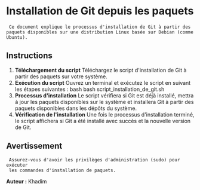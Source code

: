 # Installation de Git depuis les paquets
     Ce document explique le processus d'installation de Git à partir des paquets disponibles sur une distribution Linux basée sur Debian (comme Ubuntu).
## Instructions 
1. **Téléchargement du script**
     Téléchargez le script d'installation de Git à partir des paquets sur votre système.
2. **Exécution du script**
     Ouvrez un terminal et exécutez le script en suivant les étapes suivantes :
     bash
      bash script_installation_de_git.sh
3. **Processus d'installation**
     Le script vérifiera si Git est déjà installé, 
     mettra à jour les paquets disponibles sur le système
     et installera Git à partir des paquets disponibles dans les dépôts
     du système. 
4. **Vérification de l'installation**
     Une fois le processus d'installation terminé,
     le script affichera si Git a été installé avec succès
     et la nouvelle version de Git.
## Avertissement
     Assurez-vous d'avoir les privilèges d'administration (sudo) pour exécuter
     les commandes d'installation de paquets.
**Auteur :** 
     Khadim
